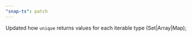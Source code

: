 ```yaml
---
"snap-ts": patch
---
```


Updated how `unique` returns values for each iterable type (Set|Array|Map);

